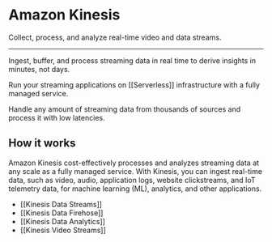 # Amazon Kinesis

Collect, process, and analyze real-time video and data streams.

--------

Ingest, buffer, and process streaming data in real time to derive insights in minutes, not days.

Run your streaming applications on [[Serverless]] infrastructure with a fully managed service.

Handle any amount of streaming data from thousands of sources and process it with low latencies.

## How it works

Amazon Kinesis cost-effectively processes and analyzes streaming data at any scale as a fully managed service. With Kinesis, you can ingest real-time data, such as video, audio, application logs, website clickstreams, and IoT telemetry data, for machine learning (ML), analytics, and other applications.


- [[Kinesis Data Streams]]
- [[Kinesis Data Firehose]]
- [[Kinesis Data Analytics]]
- [[Kinesis Video Streams]]
